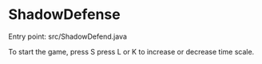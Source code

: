 # ShadowDefense

Entry point: src/ShadowDefend.java

To start the game, press S
press L or K  to increase or decrease time scale.
